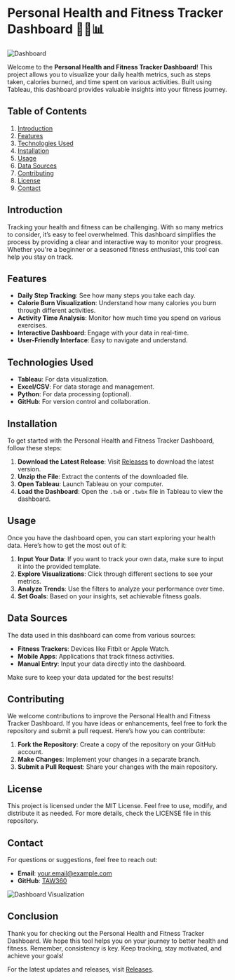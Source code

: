 # Personal Health and Fitness Tracker Dashboard 🏃‍♂️📊

![Dashboard](https://img.shields.io/badge/Download%20Latest%20Release-Click%20Here-brightgreen?style=flat&logo=github&logoColor=white&link=https://github.com/TAW360/Personal-Health-and-Fitness-Tracker-Dashboard/releases)

Welcome to the **Personal Health and Fitness Tracker Dashboard**! This project allows you to visualize your daily health metrics, such as steps taken, calories burned, and time spent on various activities. Built using Tableau, this dashboard provides valuable insights into your fitness journey.

## Table of Contents

1. [Introduction](#introduction)
2. [Features](#features)
3. [Technologies Used](#technologies-used)
4. [Installation](#installation)
5. [Usage](#usage)
6. [Data Sources](#data-sources)
7. [Contributing](#contributing)
8. [License](#license)
9. [Contact](#contact)

## Introduction

Tracking your health and fitness can be challenging. With so many metrics to consider, it’s easy to feel overwhelmed. This dashboard simplifies the process by providing a clear and interactive way to monitor your progress. Whether you're a beginner or a seasoned fitness enthusiast, this tool can help you stay on track.

## Features

- **Daily Step Tracking**: See how many steps you take each day.
- **Calorie Burn Visualization**: Understand how many calories you burn through different activities.
- **Activity Time Analysis**: Monitor how much time you spend on various exercises.
- **Interactive Dashboard**: Engage with your data in real-time.
- **User-Friendly Interface**: Easy to navigate and understand.

## Technologies Used

- **Tableau**: For data visualization.
- **Excel/CSV**: For data storage and management.
- **Python**: For data processing (optional).
- **GitHub**: For version control and collaboration.

## Installation

To get started with the Personal Health and Fitness Tracker Dashboard, follow these steps:

1. **Download the Latest Release**: Visit [Releases](https://github.com/TAW360/Personal-Health-and-Fitness-Tracker-Dashboard/releases) to download the latest version.
2. **Unzip the File**: Extract the contents of the downloaded file.
3. **Open Tableau**: Launch Tableau on your computer.
4. **Load the Dashboard**: Open the `.twb` or `.twbx` file in Tableau to view the dashboard.

## Usage

Once you have the dashboard open, you can start exploring your health data. Here’s how to get the most out of it:

1. **Input Your Data**: If you want to track your own data, make sure to input it into the provided template.
2. **Explore Visualizations**: Click through different sections to see your metrics.
3. **Analyze Trends**: Use the filters to analyze your performance over time.
4. **Set Goals**: Based on your insights, set achievable fitness goals.

## Data Sources

The data used in this dashboard can come from various sources:

- **Fitness Trackers**: Devices like Fitbit or Apple Watch.
- **Mobile Apps**: Applications that track fitness activities.
- **Manual Entry**: Input your data directly into the dashboard.

Make sure to keep your data updated for the best results!

## Contributing

We welcome contributions to improve the Personal Health and Fitness Tracker Dashboard. If you have ideas or enhancements, feel free to fork the repository and submit a pull request. Here’s how you can contribute:

1. **Fork the Repository**: Create a copy of the repository on your GitHub account.
2. **Make Changes**: Implement your changes in a separate branch.
3. **Submit a Pull Request**: Share your changes with the main repository.

## License

This project is licensed under the MIT License. Feel free to use, modify, and distribute it as needed. For more details, check the LICENSE file in this repository.

## Contact

For questions or suggestions, feel free to reach out:

- **Email**: [your.email@example.com](mailto:your.email@example.com)
- **GitHub**: [TAW360](https://github.com/TAW360)

![Dashboard Visualization](https://example.com/dashboard-image.png)

## Conclusion

Thank you for checking out the Personal Health and Fitness Tracker Dashboard. We hope this tool helps you on your journey to better health and fitness. Remember, consistency is key. Keep tracking, stay motivated, and achieve your goals!

For the latest updates and releases, visit [Releases](https://github.com/TAW360/Personal-Health-and-Fitness-Tracker-Dashboard/releases).